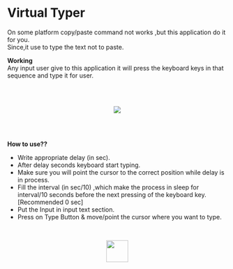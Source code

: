 # Virtual Typer

On some platform copy/paste command not works ,but this application do it for you.<br />
Since,it use to type the text not to paste.  

**Working** <br />
Any input user give to this application it will press the keyboard keys in that sequence and type it for user. <br />

<br />
<br />
<p align="center">
  <img src="https://user-images.githubusercontent.com/88069082/132242221-366deee5-c49e-4ff6-b220-6d12d659f00f.png"/>
</p>
<br />
<br />

**How to use??**
<br />
* Write appropriate delay (in sec). 
* After delay seconds keyboard start typing. 
* Make sure you will point the cursor to the correct position while delay is in process.
* Fill the interval (in sec/10) ,which make the process in sleep for interval/10 seconds before the next pressing of the keyboard key.[Recommended 0 sec]
* Put the Input in input text section.
* Press on Type Button & move/point the cursor where you want to type.

<br />

<p align="center">
  <a href="https://github.com/Satyam-2001/Virtual-Typer/releases/download/v0.1/Virtual.Typer.zip">
    <img src="https://www.pngarts.com/files/2/Download-Button-PNG-Image-Background.png" height="50px"/>
  </a>
</p>
